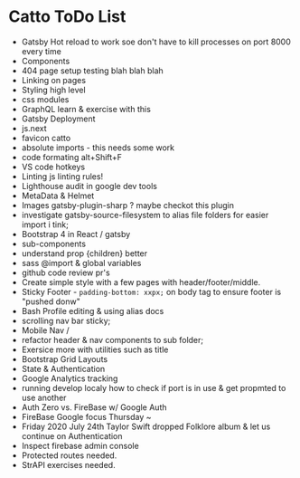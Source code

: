 # Catto ToDo List

* Gatsby Hot reload to work soe don't have to kill processes on port 8000 every time
* Components
* 404 page setup testing blah blah blah
* Linking on pages
* Styling high level 
* css modules
* GraphQL learn & exercise with this
* Gatsby Deployment 
* js.next
* favicon catto
* absolute imports - this needs some work
* code formating alt+Shift+F 
* VS code hotkeys
* Linting js linting rules! 
* Lighthouse audit in google dev tools
* MetaData & Helmet
* Images gatsby-plugin-sharp ? maybe checkot this plugin
* investigate gatsby-source-filesystem to alias file folders for easier import i tink;
* Bootstrap 4 in React / gatsby
* sub-components 
* understand prop {children} better
* sass @import & global variables 
* github code review pr's
* Create simple style with a few pages with header/footer/middle. 
* Sticky Footer - `padding-bottom: xxpx;` on body tag to ensure footer is "pushed donw" 
* Bash Profile editing & using alias docs 
* scrolling nav bar sticky;
* Mobile Nav / 
* refactor header & nav components to sub folder;
* Exersice more with utilities such as title
* Bootstrap Grid Layouts 
* State & Authentication
* Google Analytics tracking
* running develop localy how to check if port is in use & get propmted to use another 
* Auth Zero vs. FireBase w/ Google Auth
* FireBase Google focus Thursday ~
* Friday 2020 July 24th Taylor Swift dropped Folklore album & let us continue on Authentication 
* Inspect firebase admin console
* Protected routes needed.
* StrAPI exercises needed.